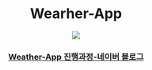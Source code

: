 <div align="center">
  <h1>Wearher-App</h1>
  <p>
    <img src="https://user-images.githubusercontent.com/90823418/179459083-a7b8d4a1-e460-4b18-bd61-c44189000170.gif">
  <p/>
  
  ### [Weather-App 진행과정-네이버 블로그](https://blog.naver.com/fldh3369/222813017814)
  
</div>
